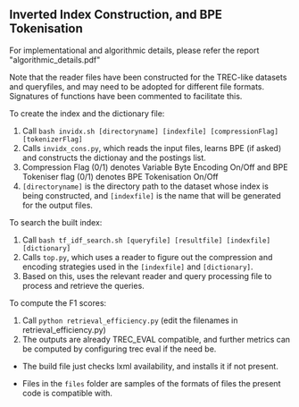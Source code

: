## Inverted Index Construction, and BPE Tokenisation

For implementational and algorithmic details, please refer the report "algorithmic_details.pdf"

Note that the reader files have been constructed for the TREC-like datasets and queryfiles, and may need to be adopted for different file formats. Signatures of functions have been commented to facilitate this.


To create the index and the dictionary file:

1. Call  `bash invidx.sh [directoryname] [indexfile] [compressionFlag] [tokenizerFlag]`
2. Calls `invidx_cons.py`, which reads the input files, learns BPE (if asked) and constructs the dictionay and the postings list.
3. Compression Flag (0/1) denotes Variable Byte Encoding On/Off and BPE Tokeniser flag (0/1) denotes BPE Tokenisation On/Off
4. `[directoryname]` is the directory path to the dataset whose index is being constructed, and `[indexfile]` is the name that will be generated for the output files.


To search the built index:

1. Call `bash tf_idf_search.sh [queryfile] [resultfile] [indexfile] [dictionary]`
2. Calls `top.py`, which uses a reader to figure out the compression and encoding strategies used in the `[indexfile]` and `[dictionary]`.
3. Based on this, uses the relevant reader and query processing file to process and retrieve the queries.

To compute the F1 scores:
   
1. Call `python retrieval_efficiency.py`  (edit the filenames in retrieval_efficiency.py)
2. The outputs are already TREC_EVAL compatible, and further metrics can be computed by configuring trec eval if the need be.

* The build file just checks lxml availability, and installs it if not present.

* Files in the `files` folder are samples of the formats of files the present code is compatible with.